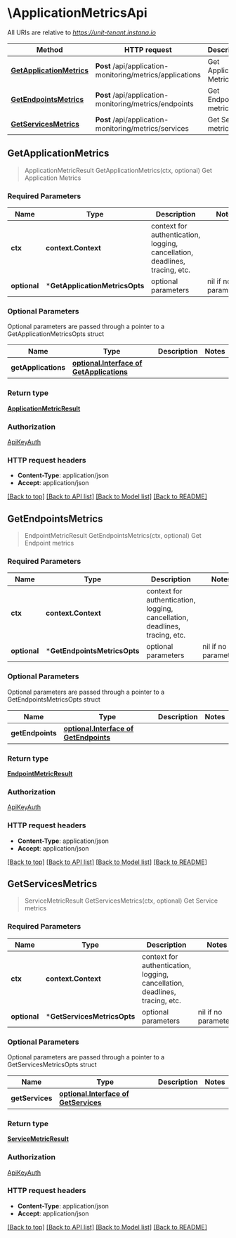 # \ApplicationMetricsApi

All URIs are relative to *https://unit-tenant.instana.io*

Method | HTTP request | Description
------------- | ------------- | -------------
[**GetApplicationMetrics**](ApplicationMetricsApi.md#GetApplicationMetrics) | **Post** /api/application-monitoring/metrics/applications | Get Application Metrics
[**GetEndpointsMetrics**](ApplicationMetricsApi.md#GetEndpointsMetrics) | **Post** /api/application-monitoring/metrics/endpoints | Get Endpoint metrics
[**GetServicesMetrics**](ApplicationMetricsApi.md#GetServicesMetrics) | **Post** /api/application-monitoring/metrics/services | Get Service metrics



## GetApplicationMetrics

> ApplicationMetricResult GetApplicationMetrics(ctx, optional)
Get Application Metrics

### Required Parameters


Name | Type | Description  | Notes
------------- | ------------- | ------------- | -------------
**ctx** | **context.Context** | context for authentication, logging, cancellation, deadlines, tracing, etc.
 **optional** | ***GetApplicationMetricsOpts** | optional parameters | nil if no parameters

### Optional Parameters

Optional parameters are passed through a pointer to a GetApplicationMetricsOpts struct


Name | Type | Description  | Notes
------------- | ------------- | ------------- | -------------
 **getApplications** | [**optional.Interface of GetApplications**](GetApplications.md)|  | 

### Return type

[**ApplicationMetricResult**](ApplicationMetricResult.md)

### Authorization

[ApiKeyAuth](../README.md#ApiKeyAuth)

### HTTP request headers

- **Content-Type**: application/json
- **Accept**: application/json

[[Back to top]](#) [[Back to API list]](../README.md#documentation-for-api-endpoints)
[[Back to Model list]](../README.md#documentation-for-models)
[[Back to README]](../README.md)


## GetEndpointsMetrics

> EndpointMetricResult GetEndpointsMetrics(ctx, optional)
Get Endpoint metrics

### Required Parameters


Name | Type | Description  | Notes
------------- | ------------- | ------------- | -------------
**ctx** | **context.Context** | context for authentication, logging, cancellation, deadlines, tracing, etc.
 **optional** | ***GetEndpointsMetricsOpts** | optional parameters | nil if no parameters

### Optional Parameters

Optional parameters are passed through a pointer to a GetEndpointsMetricsOpts struct


Name | Type | Description  | Notes
------------- | ------------- | ------------- | -------------
 **getEndpoints** | [**optional.Interface of GetEndpoints**](GetEndpoints.md)|  | 

### Return type

[**EndpointMetricResult**](EndpointMetricResult.md)

### Authorization

[ApiKeyAuth](../README.md#ApiKeyAuth)

### HTTP request headers

- **Content-Type**: application/json
- **Accept**: application/json

[[Back to top]](#) [[Back to API list]](../README.md#documentation-for-api-endpoints)
[[Back to Model list]](../README.md#documentation-for-models)
[[Back to README]](../README.md)


## GetServicesMetrics

> ServiceMetricResult GetServicesMetrics(ctx, optional)
Get Service metrics

### Required Parameters


Name | Type | Description  | Notes
------------- | ------------- | ------------- | -------------
**ctx** | **context.Context** | context for authentication, logging, cancellation, deadlines, tracing, etc.
 **optional** | ***GetServicesMetricsOpts** | optional parameters | nil if no parameters

### Optional Parameters

Optional parameters are passed through a pointer to a GetServicesMetricsOpts struct


Name | Type | Description  | Notes
------------- | ------------- | ------------- | -------------
 **getServices** | [**optional.Interface of GetServices**](GetServices.md)|  | 

### Return type

[**ServiceMetricResult**](ServiceMetricResult.md)

### Authorization

[ApiKeyAuth](../README.md#ApiKeyAuth)

### HTTP request headers

- **Content-Type**: application/json
- **Accept**: application/json

[[Back to top]](#) [[Back to API list]](../README.md#documentation-for-api-endpoints)
[[Back to Model list]](../README.md#documentation-for-models)
[[Back to README]](../README.md)


